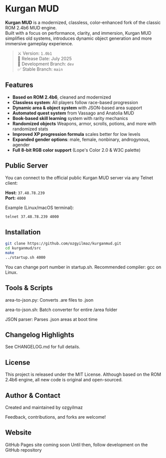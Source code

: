 # Kurgan MUD

**Kurgan MUD** is a modernized, classless, color-enhanced fork of the classic ROM 2.4b6 MUD engine.  
Built with a focus on performance, clarity, and immersion, Kurgan MUD simplifies old systems, introduces dynamic object generation and more immersive gameplay experience.

> ⚔️ Version: `1.0b1`  
> 📅 Release Date: July 2025  
> 🧪 Development Branch: `dev`  
> ✅ Stable Branch: `main`



## Features

- **Based on ROM 2.4b6**, cleaned and modernized
- **Classless system**: All players follow race-based progression
- **Dynamic area & object system** with JSON-based area support
- **Automated quest system** from Vassago and Anatolia MUD
- **Book-based skill learning** system with rarity mechanics
- **Randomized objects** Weapons, armor, scrolls, potions, and more with randomized stats
- **Improved XP progression formula** scales better for low levels
- **Expanded gender options**: male, female, nonbinary, androgynous, agender
- **Full 8-bit RGB color support** (Lope's Color 2.0 & W3C palette)



## Public Server

You can connect to the official public Kurgan MUD server via any Telnet client:

**Host:** `37.48.78.239`  
**Port:** `4000`

Example (Linux/macOS terminal):
```bash
telnet 37.48.78.239 4000
```



## Installation

```bash
git clone https://github.com/ozgyilmaz/kurganmud.git
cd kurganmud/src
make
../startup.sh 4000
```

You can change port number in startup.sh.
Recommended compiler: gcc on Linux.



## Tools & Scripts

area-to-json.py: Converts .are files to .json

area-to-json.sh: Batch converter for entire /area folder

JSON parser: Parses .json areas at boot time



## Changelog Highlights

See CHANGELOG.md for full details.



## License

This project is released under the MIT License.
Although based on the ROM 2.4b6 engine, all new code is original and open-sourced.



## Author & Contact

Created and maintained by ozgyilmaz

Feedback, contributions, and forks are welcome!



## Website

GitHub Pages site coming soon
Until then, follow development on the GitHub repository
